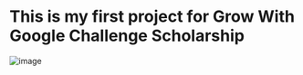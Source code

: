 # This is my first project for Grow With Google Challenge Scholarship

![image](https://user-images.githubusercontent.com/36941009/46114480-b5e23480-c1a7-11e8-8688-44c8757df2cc.png)
